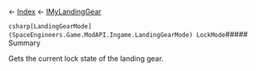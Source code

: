 ← [Index](Api-Index) ← [IMyLandingGear](SpaceEngineers.Game.ModAPI.Ingame.IMyLandingGear)

```csharp[LandingGearMode](SpaceEngineers.Game.ModAPI.Ingame.LandingGearMode) LockMode```##### Summary

Gets the current lock state of the landing gear.

